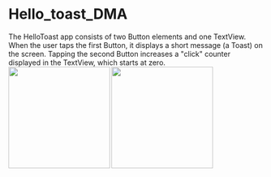 # Hello_toast_DMA
The HelloToast app consists of two Button elements and one TextView. When the user taps the first Button, it displays a short message (a Toast) on the screen. Tapping the second Button increases a "click" counter displayed in the TextView, which starts at zero.
<img src="https://i.imgur.com/WPysaeC.gif" width=200 align=left>
<img src="https://i.imgur.com/eiQKWm6.gif" width=200 align=left>
